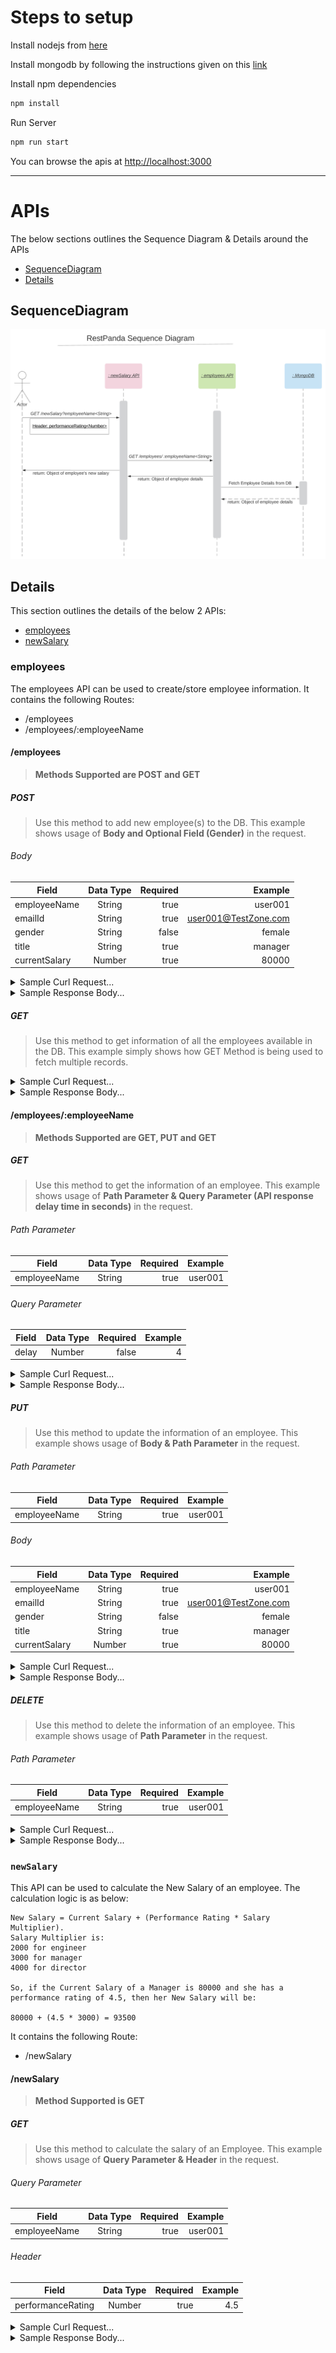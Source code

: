 # Steps to setup


Install nodejs from [here]

Install mongodb by following the instructions given on this [link]

Install npm dependencies

```bash
npm install
```

Run Server

```bash
npm run start
```

You can browse the apis at <http://localhost:3000>

____________________________________

# APIs


The below sections outlines the Sequence Diagram & Details around the APIs

* [SequenceDiagram](#sequenceDiagram)
* [Details](#details)


## SequenceDiagram

![api_sequence_diagram](assets/images/api_sequence_diagram.png)


## Details

This section outlines the details of the below 2 APIs:

* [employees](#employees)
* [newSalary](#newSalary)

### employees

The employees API can be used to create/store employee information. It contains the following Routes:

* /employees
* /employees/:employeeName

#### /employees

<!-- /employees -->

> **Methods Supported are POST and GET**

##### POST

> Use this method to add new employee(s) to the DB. This example shows usage of **Body and Optional Field (Gender)** in the request.


###### Body

| Field         | Data Type | Required | Example              |
| ------------- |:---------:| --------:| --------------------:|
| employeeName  | String    | true     | user001              |
| emailId       | String    | true     | user001@TestZone.com |
| gender        | String    | false    | female               |
| title         | String    | true     | manager              |
| currentSalary | Number    | true     | 80000                |

<details>
<summary> Sample Curl Request...</summary>
<p>

```
curl --location --request POST 'http://localhost:3000/employees' \
--header 'Content-Type: application/json' \
--data-raw '[{
    "employeeName": "user001",
    "emailId": "user001@TestZone.com",
    "gender": "female",
    "title": "manager",
    "currentSalary": "80000"
}, {
    "employeeName": "user002",
    "emailId": "user002@TestZone.com",
    "gender": "female",
    "title": "director",
    "currentSalary": "80000"
}]'
```

</p>
</details>


<details>
<summary>Sample Response Body...</summary>
<p>

```
[
    {
        "message": "user001 employee created"
    },
    {
        "message": "user002 employee created"
    }
]
```

</p>
</details>


##### GET

> Use this method to get information of all the employees available in the DB. This example simply shows how GET Method is being used to fetch multiple records.

<details>
<summary>Sample Curl Request...</summary>
<p>

```
curl --location --request GET 'http://localhost:3000/employees' \
--header 'Content-Type: application/json'
```

</p>
</details>

<details>
<summary>Sample Response Body...</summary>
<p>

```
[
    {
        "_id": "5e7115d803b7cc50f8f93863",
        "employeeName": "user001",
        "emailId": "user001@TestZone.com",
        "gender": "80000",
        "title": "manager",
        "currentSalary": 80000,
        "createdAt": "2020-03-17T18:24:24.365Z",
        "updatedAt": "2020-03-17T18:24:24.365Z",
        "__v": 0
    },
        {
        "_id": "5e7115d803b7cc50f8f93863",
        "employeeName": "user002",
        "emailId": "user002@TestZone.com",
        "gender": "male",
        "title": "engineer",
        "currentSalary": 60000,
        "createdAt": "2020-03-17T18:17:24.365Z",
        "updatedAt": "2020-03-17T18:17:24.365Z",
        "__v": 0
    },

]
```

</p>
</details>

#### /employees/:employeeName

> **Methods Supported are GET, PUT and GET**

##### GET

> Use this method to get the information of an employee. This example shows usage of **Path Parameter & Query Parameter (API response delay time in seconds)** in the request.

###### Path Parameter

| Field         | Data Type | Required | Example |
| ------------- |:---------:| --------:| -------:|
| employeeName  | String    | true     | user001 |

###### Query Parameter

| Field  | Data Type | Required | Example |
| ------ |:---------:| --------:| -------:|
| delay  | Number    | false    | 4       |

<details>
<summary>Sample Curl Request...</summary>
<p>

```
curl --location --request GET 'http://localhost:3000/employees/user001?delay=4' \
--header 'Content-Type: application/json'
```

</p>
</details>

<details>
<summary>Sample Response Body...</summary>
<p>

```
{
    "_id": "5e7115d803b7cc50f8f93863",
    "employeeName": "user001",
    "emailId": "user001@TestZone.com",
    "gender": "female",
    "title": "manager",
    "currentSalary": 80000,
    "createdAt": "2020-03-17T18:24:24.365Z",
    "updatedAt": "2020-03-17T18:24:24.365Z",
    "__v": 0
}
```

</p>
</details>

##### PUT

> Use this method to update the information of an employee. This example shows usage of **Body & Path Parameter** in the request.

###### Path Parameter

| Field         | Data Type | Required | Example |
| ------------- |:---------:| --------:| -------:|
| employeeName  | String    | true     | user001 |

###### Body

| Field         | Data Type | Required | Example              |
| ------------- |:---------:| --------:| --------------------:|
| employeeName  | String    | true     | user001              |
| emailId       | String    | true     | user001@TestZone.com |
| gender        | String    | false    | female               |
| title         | String    | true     | manager              |
| currentSalary | Number    | true     | 80000                |

<details>
<summary> Sample Curl Request...</summary>
<p>

```
curl --location --request PUT 'http://localhost:3000/employees/user001' \
--header 'Content-Type: application/json' \
--data-raw '{
    "employeeName": "user001",
    "emailId": "user001@TestZone.com",
    "gender": "female",
    "title": "director",
    "currentSalary": 100000
}'
```

</p>
</details>

<details>
<summary>Sample Response Body...</summary>
<p>

```
{
    "_id": "5e7115d803b7cc50f8f93863",
    "employeeName": "user001",
    "emailId": "user001@TestZone.com",
    "gender": "female",
    "title": "director",
    "currentSalary": 100000,
    "createdAt": "2020-03-17T18:24:24.365Z",
    "updatedAt": "2020-03-20T20:50:03.590Z",
    "__v": 0
}
```

</p>
</details>

##### DELETE

> Use this method to delete the information of an employee. This example shows usage of **Path Parameter** in the request.

###### Path Parameter

| Field         | Data Type | Required | Example |
| ------------- |:---------:| --------:| -------:|
| employeeName  | String    | true     | user001 |

<details>
<summary> Sample Curl Request...</summary>
<p>

```
curl --location --request DELETE 'http://localhost:3000/employees/user001' \
--header 'Content-Type: application/json'
```

</p>
</details>

<details>
<summary>Sample Response Body...</summary>
<p>

```
{
    "message": "Employee deleted successfully!"
}
```

</p>
</details>

### `newSalary`
This API can be used to calculate the New Salary of an employee. The calculation logic is as below:

```
New Salary = Current Salary + (Performance Rating * Salary Multiplier). 
Salary Multiplier is:
2000 for engineer
3000 for manager
4000 for director

So, if the Current Salary of a Manager is 80000 and she has a performance rating of 4.5, then her New Salary will be:

80000 + (4.5 * 3000) = 93500
```

It contains the following Route:

* /newSalary

#### /newSalary

> **Method Supported is GET**

##### GET

> Use this method to calculate the salary of an Employee. This example shows usage of **Query Parameter & Header** in the request.

###### Query Parameter

| Field         | Data Type | Required  | Example |
| ------------- |:---------:| ---------:| -------:|
| employeeName  | String    | true      | user001 |

###### Header

| Field              | Data Type | Required | Example |
| ------------------ |:---------:| --------:| -------:|
| performanceRating  | Number    | true     | 4.5     |

<details>
<summary>Sample Curl Request...</summary>
<p>

```
curl --location --request GET 'http://localhost:3000/newSalary?employeeName=user001' \
--header 'Content-Type: application/json' \
--header 'performanceRating: 4.5'
```

</p>
</details>

<details>
<summary>Sample Response Body...</summary>
<p>

```
{
    "newSalary": 93500
}
```

</p>
</details>


[here]: https://nodejs.org/en/download/
[link]: https://docs.mongodb.com/manual/installation/